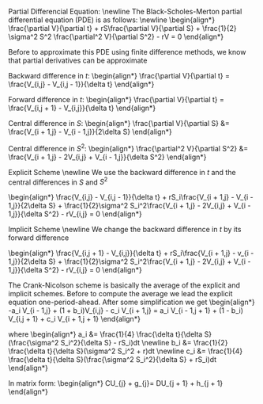 Partial Differencial Equation: \newline
The Black-Scholes-Merton partial differential equation (PDE) is as follows: \newline
\begin{align*}
\frac{\partial V}{\partial t} + rS\frac{\partial V}{\partial S} + \frac{1}{2} \sigma^2 S^2 \frac{\partial^2 V}{\partial S^2} - rV = 0
\end{align*}

Before to approximate this PDE using finite difference methods, we know that partial derivatives can be approximate 

Backward difference in $t$:
\begin{align*}
\frac{\partial V}{\partial t} = \frac{V_{i,j} - V_{i,j - 1}}{\delta t}
\end{align*}

Forward difference in $t$:
\begin{align*}
\frac{\partial V}{\partial t} = \frac{V_{i,j + 1} - V_{i,j}}{\delta t}
\end{align*}

Central difference in $S$:
\begin{align*}
\frac{\partial V}{\partial S} &= \frac{V_{i + 1,j} - V_{i - 1,j}}{2\delta S}
\end{align*}

Central difference in $S^2$:
\begin{align*}
\frac{\partial^2 V}{\partial S^2} &= \frac{V_{i + 1,j} - 2V_{i,j} + V_{i - 1,j}}{\delta S^2}
\end{align*}

Explicit Scheme \newline
We use the backward difference in $t$ and the central differences in $S$ and $S^2$

\begin{align*}
\frac{V_{i,j} - V_{i,j - 1}}{\delta t} + rS_i\frac{V_{i + 1,j} - V_{i - 1,j}}{2\delta S} + \frac{1}{2}\sigma^2 S_i^2\frac{V_{i + 1,j} - 2V_{i,j} + V_{i - 1,j}}{\delta S^2} - rV_{i,j} = 0
\end{align*}

Implicit Scheme \newline
We change the backward difference in $t$ by its forward difference

\begin{align*}
\frac{V_{i,j + 1} - V_{i,j}}{\delta t} + rS_i\frac{V_{i + 1,j} - v_{i - 1,j}}{2\delta S} + \frac{1}{2}\sigma^2 S_i^2\frac{V_{i + 1,j} - 2V_{i,j} + V_{i - 1,j}}{\delta S^2} - rV_{i,j} = 0
\end{align*}

The Crank-Nicolson scheme is basically the average of the explicit and implicit schemes. Before to compute the average we lead the explicit equation one-period-ahead. After some simplification we get
\begin{align*}
-a_i V_{i - 1,j} + (1 + b_i)V_{i,j} - c_i V_{i + 1,j} = a_i V_{i - 1,j + 1}  + (1 -  b_i) V_{i,j + 1} + c_i V_{i + 1,j + 1}
\end{align*}

where
\begin{align*}
a_i &= \frac{1}{4} \frac{\delta t}{\delta S}(\frac{\sigma^2 S_i^2}{\delta S} - rS_i)dt \newline
b_i &= \frac{1}{2} \frac{\delta t}{\delta S}(\sigma^2 S_i^2 + r)dt \newline
c_i &= \frac{1}{4} \frac{\delta t}{\delta S}(\frac{\sigma^2 S_i^2}{\delta S} + rS_i)dt 
\end{align*}

In matrix form:
\begin{align*}
CU_{j} + g_{j}= DU_{j + 1} + h_{j + 1}
\end{align*}
